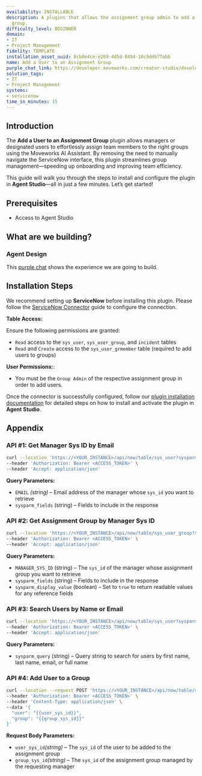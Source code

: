 ```yaml
---
availability: INSTALLABLE
description: A plugins that allows the assignment group admin to add a user to the
  group.
difficulty_level: BEGINNER
domain:
- IT
- Project Management
fidelity: TEMPLATE
installation_asset_uuid: 8cb8e4ce-e269-4d5d-8494-10c9dd677abb
name: Add a User to an Assignment Group
purple_chat_link: https://developer.moveworks.com/creator-studio/developer-tools/purple-chat/?conversation=%7B%22messages%22%3A%5B%7B%22parts%22%3A%5B%7B%22richText%22%3A%22I+need+to+add+a+user+to+one+of+my+assignment+groups+in+ServiceNow%22%7D%5D%2C%22role%22%3A%22user%22%7D%2C%7B%22parts%22%3A%5B%7B%22reasoningSteps%22%3A%5B%7B%22richText%22%3A%22Searching+%3Cb%3EServiceNow%3C%2Fb%3E+for+assignment+groups+where+the+current+user+is+an+admin.%22%2C%22status%22%3A%22success%22%7D%5D%7D%2C%7B%22richText%22%3A%22%3Cp%3EI+can+help+with+that.+I+see+you%27re+an+admin+for+the+following+assignment+groups+in+%3Cb%3EServiceNow%3C%2Fb%3E.+Which+group+do+you+want+to+add+a+user+to%3F%3C%2Fp%3E%22%7D%2C%7B%22buttons%22%3A%5B%7B%22buttonText%22%3A%22IT+Support%22%7D%2C%7B%22buttonText%22%3A%22Network+Operations%22%7D%2C%7B%22buttonText%22%3A%22Hardware+Support%22%7D%5D%7D%2C%7B%22citations%22%3A%5B%7B%22citationTitle%22%3A%22IT+Support%22%2C%22connectorName%22%3A%22servicenow%22%7D%2C%7B%22citationTitle%22%3A%22Network+Operations%22%2C%22connectorName%22%3A%22servicenow%22%7D%2C%7B%22citationTitle%22%3A%22Hardware+Support%22%2C%22connectorName%22%3A%22servicenow%22%7D%5D%7D%5D%2C%22role%22%3A%22assistant%22%7D%2C%7B%22parts%22%3A%5B%7B%22richText%22%3A%22Network+Operations%22%7D%5D%2C%22role%22%3A%22user%22%7D%2C%7B%22parts%22%3A%5B%7B%22richText%22%3A%22%3Cp%3EOkay%2C+who+should+I+add+to+the+%3Cb%3ENetwork+Operations%3C%2Fb%3E+group%3F%3C%2Fp%3E%22%7D%5D%2C%22role%22%3A%22assistant%22%7D%2C%7B%22parts%22%3A%5B%7B%22richText%22%3A%22Alex%22%7D%5D%2C%22role%22%3A%22user%22%7D%2C%7B%22parts%22%3A%5B%7B%22reasoningSteps%22%3A%5B%7B%22richText%22%3A%22Searching+for+users+named+%27Alex%27+in+the+user+directory.%22%2C%22status%22%3A%22success%22%7D%5D%7D%2C%7B%22richText%22%3A%22%3Cp%3EI+found+a+few+people+named+Alex.+Please+select+the+correct+one%3A%3C%2Fp%3E%22%7D%2C%7B%22buttons%22%3A%5B%7B%22buttonText%22%3A%22Alex+Johnson%22%7D%2C%7B%22buttonText%22%3A%22Alex+Ray%22%7D%2C%7B%22buttonText%22%3A%22Alex+Williams%22%7D%5D%7D%2C%7B%22citations%22%3A%5B%7B%22citationTitle%22%3A%22Alex+Johnson%22%2C%22connectorName%22%3A%22servicenow%22%7D%2C%7B%22citationTitle%22%3A%22Alex+Ray%22%2C%22connectorName%22%3A%22servicenow%22%7D%2C%7B%22citationTitle%22%3A%22Alex+Williams%22%2C%22connectorName%22%3A%22servicenow%22%7D%5D%7D%5D%2C%22role%22%3A%22assistant%22%7D%2C%7B%22parts%22%3A%5B%7B%22richText%22%3A%22Alex+Ray%22%7D%5D%2C%22role%22%3A%22user%22%7D%2C%7B%22parts%22%3A%5B%7B%22richText%22%3A%22%3Cp%3EOkay%2C+I+am+ready+to+add+%3Cb%3EAlex+Ray%3C%2Fb%3E+to+the+%3Cb%3ENetwork+Operations%3C%2Fb%3E+assignment+group+in+%3Cb%3EServiceNow%3C%2Fb%3E.%3C%2Fp%3E%3Cp%3EDoes+this+look+right%3F%3C%2Fp%3E%22%7D%2C%7B%22citations%22%3A%5B%7B%22citationTitle%22%3A%22Alex+Ray%22%2C%22connectorName%22%3A%22servicenow%22%7D%2C%7B%22citationTitle%22%3A%22Network+Operations%22%2C%22connectorName%22%3A%22servicenow%22%7D%5D%7D%2C%7B%22buttons%22%3A%5B%7B%22buttonText%22%3A%22Submit%22%2C%22style%22%3A%22filled%22%7D%2C%7B%22buttonText%22%3A%22Cancel%22%2C%22style%22%3A%22outlined%22%7D%5D%7D%5D%2C%22role%22%3A%22assistant%22%7D%2C%7B%22parts%22%3A%5B%7B%22richText%22%3A%22Submit%22%7D%5D%2C%22role%22%3A%22user%22%7D%2C%7B%22parts%22%3A%5B%7B%22reasoningSteps%22%3A%5B%7B%22richText%22%3A%22Adding+%3Cb%3EAlex+Ray%3C%2Fb%3E+to+the+%3Cb%3ENetwork+Operations%3C%2Fb%3E+group+in+%3Cb%3EServiceNow%3C%2Fb%3E.%22%2C%22status%22%3A%22success%22%7D%5D%7D%2C%7B%22richText%22%3A%22%3Cp%3EI+have+successfully+added+%3Cb%3EAlex+Ray%3C%2Fb%3E+to+the+%3Cb%3ENetwork+Operations%3C%2Fb%3E+group.%3C%2Fp%3E%22%7D%2C%7B%22citations%22%3A%5B%7B%22citationTitle%22%3A%22Alex+Ray%22%2C%22connectorName%22%3A%22servicenow%22%7D%2C%7B%22citationTitle%22%3A%22Network+Operations%22%2C%22connectorName%22%3A%22servicenow%22%7D%5D%7D%5D%2C%22role%22%3A%22assistant%22%7D%5D%7D
solution_tags:
- IT
- Project Management
systems:
- servicenow
time_in_minutes: 15
---
```


## Introduction

The **Add a User to an Assignment Group** plugin allows managers or designated users to effortlessly assign team members to the right groups using the Moveworks AI Assistant. By removing the need to manually navigate the ServiceNow interface, this plugin streamlines group management—speeding up onboarding and improving team efficiency.

This guide will walk you through the steps to install and configure the plugin in **Agent Studio**—all in just a few minutes. Let’s get started!

## **Prerequisites**

- Access to Agent Studio

## **What are we building?**

### Agent Design

This [purple chat](https://marketplace.moveworks.com/plugins/servicenow-add-user-assignment-group) shows the experience we are going to build.

## **Installation Steps**

We recommend setting up **ServiceNow** before installing this plugin. Please follow the [ServiceNow Connector](https://developer.moveworks.com/marketplace/package/?id=servicenow&hist=home%2Cbrws#how-to-implement) guide to configure the connection.

**Table Access:**

Ensure the following permissions are granted:

- `Read` access to the `sys_user`, `sys_user_group`, and `incident` tables
- `Read` and `Create` access to the `sys_user_grmember` table (required to add users to groups)

**User Permissions:**:
- You must be the `Group Admin` of the respective assignment group in order to add users.

Once the connector is successfully configured, follow our [plugin installation documentation](https://help.moveworks.com/docs/ai-agent-marketplace-installation) for detailed steps on how to install and activate the plugin in **Agent Studio**.

## **Appendix**

### API #1: Get Manager Sys ID by Email

```bash
curl --location 'https://<YOUR_INSTANCE>/api/now/table/sys_user?sysparm_query=email={{EMAIL}}&sysparm_fields=sys_id,name,email' \
--header 'Authorization: Bearer <ACCESS_TOKEN>' \
--header 'Accept: application/json'
```

**Query Parameters:**

- `EMAIL` *(string)* – Email address of the manager whose `sys_id` you want to retrieve
- `sysparm_fields` (string) – Fields to include in the response

### API #2: Get Assignment Group by Manager Sys ID

```bash
curl --location 'https://<YOUR_INSTANCE>/api/now/table/sys_user_group?sysparm_query=manager={{MANAGER_SYS_ID}}&sysparm_fields=name,sys_id,description&sysparm_display_value=true' \
--header 'Authorization: Bearer <ACCESS_TOKEN>' \
--header 'Accept: application/json'
```

**Query Parameters:**

- `MANAGER_SYS_ID` (string) – The `sys_id` of the manager whose assignment group you want to retrieve
- `sysparm_fields` (string) – Fields to include in the response
- `sysparm_display_value` (boolean) – Set to `true` to return readable values for any reference fields

### API #3: Search Users by Name or Email

```bash
curl --location 'https://<YOUR_INSTANCE>/api/now/table/sys_user?sysparm_query=first_nameLIKE{{user_name}}%5EORlast_nameLIKE{{user_name}}%5EORemailLIKE{{user_name}}%5EORnameLIKE{{user_name}}' \
--header 'Authorization: Bearer <ACCESS_TOKEN>' \
--header 'Accept: application/json'
```

**Query Parameters:**

- `sysparm_query` (string) – Query string to search for users by first name, last name, email, or full name

### API #4: Add User to a Group

```bash
curl --location --request POST 'https://<YOUR_INSTANCE>/api/now/table/sys_user_grmember' \
--header 'Authorization: Bearer <ACCESS_TOKEN>' \
--header 'Content-Type: application/json' \
--data '{
  "user": "{{user_sys_id}}",
  "group": "{{group_sys_id}}"
}'
```

**Request Body Parameters:**

- `user_sys_id`*(string)* – The `sys_id` of the user to be added to the assignment group
- `group_sys_id`*(string)* – The `sys_id` of the assignment group managed by the requesting manager